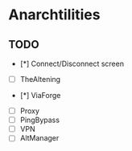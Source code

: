 # Anarchtilities

## TODO

* [*] Connect/Disconnect screen
* [ ] TheAltening
* [*] ViaForge
* [ ] Proxy
* [ ] PingBypass
* [ ] VPN
* [ ] AltManager